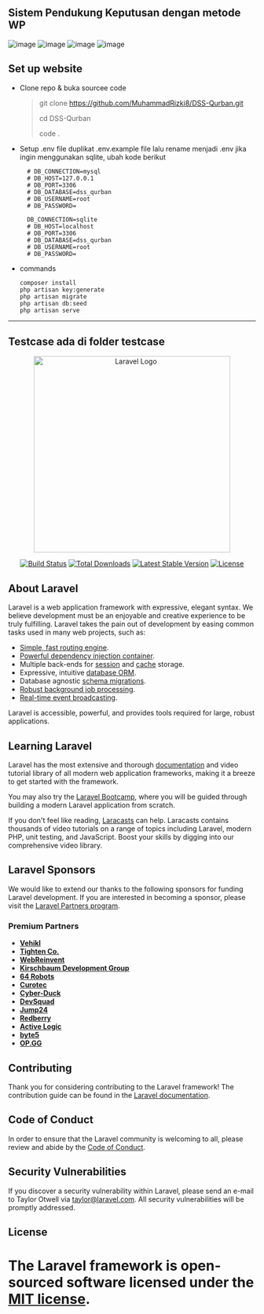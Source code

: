 Sistem Pendukung Keputusan dengan metode WP
---------------------------------------------
![image](https://github.com/MuhammadRizki8/DSS-Qurban/assets/100481579/67cd9202-610c-4ce2-92c0-0c9d82674ade)
![image](https://github.com/MuhammadRizki8/DSS-Qurban/assets/100481579/894f52a1-8da0-453d-b6dc-87a89b63b44e)
![image](https://github.com/MuhammadRizki8/DSS-Qurban/assets/100481579/0ca5d3ea-e2e4-40d7-975a-e6bd5d34b62b)
![image](https://github.com/MuhammadRizki8/DSS-Qurban/assets/100481579/3fe24daf-b1dc-4cbf-8dfb-8f80476b4be3)


Set up website
-------------------------------------------
- Clone repo & buka sourcee code
  > git clone https://github.com/MuhammadRizki8/DSS-Qurban.git
  > 
  > cd DSS-Qurban
  > 
  > code .
- Setup .env file
  duplikat .env.example file lalu rename menjadi .env
  jika ingin menggunakan sqlite, ubah kode berikut
  ```
    # DB_CONNECTION=mysql
    # DB_HOST=127.0.0.1
    # DB_PORT=3306
    # DB_DATABASE=dss_qurban
    # DB_USERNAME=root
    # DB_PASSWORD=
    
    DB_CONNECTION=sqlite
    # DB_HOST=localhost
    # DB_PORT=3306
    # DB_DATABASE=dss_qurban
    # DB_USERNAME=root
    # DB_PASSWORD=
  ```
- commands
  ```
  composer install
  php artisan key:generate
  php artisan migrate
  php artisan db:seed
  php artisan serve
  ```
--------------------------------------
Testcase ada di folder testcase 
--------------------------------------

<p align="center"><a href="https://laravel.com" target="_blank"><img src="https://raw.githubusercontent.com/laravel/art/master/logo-lockup/5%20SVG/2%20CMYK/1%20Full%20Color/laravel-logolockup-cmyk-red.svg" width="400" alt="Laravel Logo"></a></p>

<p align="center">
<a href="https://github.com/laravel/framework/actions"><img src="https://github.com/laravel/framework/workflows/tests/badge.svg" alt="Build Status"></a>
<a href="https://packagist.org/packages/laravel/framework"><img src="https://img.shields.io/packagist/dt/laravel/framework" alt="Total Downloads"></a>
<a href="https://packagist.org/packages/laravel/framework"><img src="https://img.shields.io/packagist/v/laravel/framework" alt="Latest Stable Version"></a>
<a href="https://packagist.org/packages/laravel/framework"><img src="https://img.shields.io/packagist/l/laravel/framework" alt="License"></a>
</p>

## About Laravel

Laravel is a web application framework with expressive, elegant syntax. We believe development must be an enjoyable and creative experience to be truly fulfilling. Laravel takes the pain out of development by easing common tasks used in many web projects, such as:

-   [Simple, fast routing engine](https://laravel.com/docs/routing).
-   [Powerful dependency injection container](https://laravel.com/docs/container).
-   Multiple back-ends for [session](https://laravel.com/docs/session) and [cache](https://laravel.com/docs/cache) storage.
-   Expressive, intuitive [database ORM](https://laravel.com/docs/eloquent).
-   Database agnostic [schema migrations](https://laravel.com/docs/migrations).
-   [Robust background job processing](https://laravel.com/docs/queues).
-   [Real-time event broadcasting](https://laravel.com/docs/broadcasting).

Laravel is accessible, powerful, and provides tools required for large, robust applications.

## Learning Laravel

Laravel has the most extensive and thorough [documentation](https://laravel.com/docs) and video tutorial library of all modern web application frameworks, making it a breeze to get started with the framework.

You may also try the [Laravel Bootcamp](https://bootcamp.laravel.com), where you will be guided through building a modern Laravel application from scratch.

If you don't feel like reading, [Laracasts](https://laracasts.com) can help. Laracasts contains thousands of video tutorials on a range of topics including Laravel, modern PHP, unit testing, and JavaScript. Boost your skills by digging into our comprehensive video library.

## Laravel Sponsors

We would like to extend our thanks to the following sponsors for funding Laravel development. If you are interested in becoming a sponsor, please visit the [Laravel Partners program](https://partners.laravel.com).

### Premium Partners

-   **[Vehikl](https://vehikl.com/)**
-   **[Tighten Co.](https://tighten.co)**
-   **[WebReinvent](https://webreinvent.com/)**
-   **[Kirschbaum Development Group](https://kirschbaumdevelopment.com)**
-   **[64 Robots](https://64robots.com)**
-   **[Curotec](https://www.curotec.com/services/technologies/laravel/)**
-   **[Cyber-Duck](https://cyber-duck.co.uk)**
-   **[DevSquad](https://devsquad.com/hire-laravel-developers)**
-   **[Jump24](https://jump24.co.uk)**
-   **[Redberry](https://redberry.international/laravel/)**
-   **[Active Logic](https://activelogic.com)**
-   **[byte5](https://byte5.de)**
-   **[OP.GG](https://op.gg)**

## Contributing

Thank you for considering contributing to the Laravel framework! The contribution guide can be found in the [Laravel documentation](https://laravel.com/docs/contributions).

## Code of Conduct

In order to ensure that the Laravel community is welcoming to all, please review and abide by the [Code of Conduct](https://laravel.com/docs/contributions#code-of-conduct).

## Security Vulnerabilities

If you discover a security vulnerability within Laravel, please send an e-mail to Taylor Otwell via [taylor@laravel.com](mailto:taylor@laravel.com). All security vulnerabilities will be promptly addressed.

## License

# The Laravel framework is open-sourced software licensed under the [MIT license](https://opensource.org/licenses/MIT).


